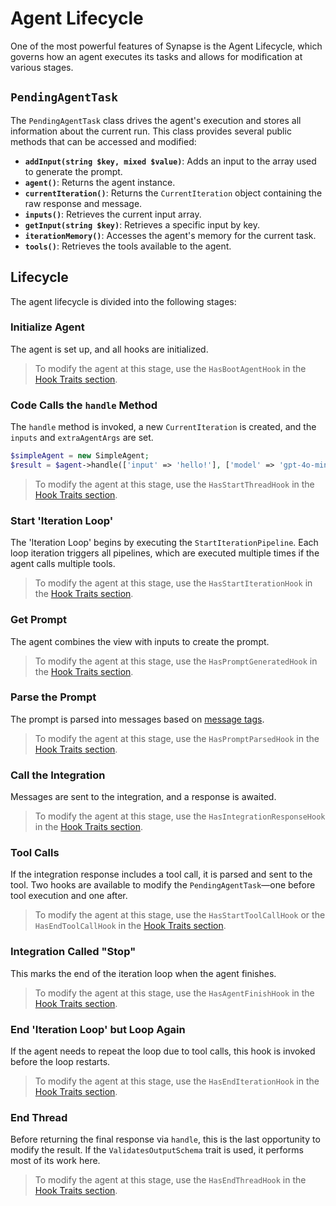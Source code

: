 # Agent Lifecycle

One of the most powerful features of Synapse is the Agent Lifecycle, which governs how an agent executes its tasks and allows for modification at various stages.

## `PendingAgentTask`
The `PendingAgentTask` class drives the agent's execution and stores all information about the current run. This class provides several public methods that can be accessed and modified:

- **`addInput(string $key, mixed $value)`**: Adds an input to the array used to generate the prompt.
- **`agent()`**: Returns the agent instance.
- **`currentIteration()`**: Returns the `CurrentIteration` object containing the raw response and message.
- **`inputs()`**: Retrieves the current input array.
- **`getInput(string $key)`**: Retrieves a specific input by key.
- **`iterationMemory()`**: Accesses the agent's memory for the current task.
- **`tools()`**: Retrieves the tools available to the agent.

## Lifecycle
The agent lifecycle is divided into the following stages:

### Initialize Agent
The agent is set up, and all hooks are initialized.

> To modify the agent at this stage, use the `HasBootAgentHook` in the [Hook Traits section](/traits/hook-trait).

### Code Calls the `handle` Method
The `handle` method is invoked, a new `CurrentIteration` is created, and the `inputs` and `extraAgentArgs` are set.

```php
$simpleAgent = new SimpleAgent;
$result = $agent->handle(['input' => 'hello!'], ['model' => 'gpt-4o-mini']); // [!code highlight]
```

> To modify the agent at this stage, use the `HasStartThreadHook` in the [Hook Traits section](/traits/hook-trait).

### Start 'Iteration Loop'
The 'Iteration Loop' begins by executing the `StartIterationPipeline`. Each loop iteration triggers all pipelines, which are executed multiple times if the agent calls multiple tools.

> To modify the agent at this stage, use the `HasStartIterationHook` in the [Hook Traits section](/traits/hook-trait).

### Get Prompt
The agent combines the view with inputs to create the prompt.

> To modify the agent at this stage, use the `HasPromptGeneratedHook` in the [Hook Traits section](/traits/hook-trait).

### Parse the Prompt
The prompt is parsed into messages based on [message tags](/prompts).

> To modify the agent at this stage, use the `HasPromptParsedHook` in the [Hook Traits section](/traits/hook-trait).

### Call the Integration
Messages are sent to the integration, and a response is awaited.

> To modify the agent at this stage, use the `HasIntegrationResponseHook` in the [Hook Traits section](/traits/hook-trait).

### Tool Calls
If the integration response includes a tool call, it is parsed and sent to the tool. Two hooks are available to modify the `PendingAgentTask`—one before tool execution and one after.

> To modify the agent at this stage, use the `HasStartToolCallHook` or the `HasEndToolCallHook` in the [Hook Traits section](/traits/hook-trait).

### Integration Called "Stop"
This marks the end of the iteration loop when the agent finishes.

> To modify the agent at this stage, use the `HasAgentFinishHook` in the [Hook Traits section](/traits/hook-trait).

### End 'Iteration Loop' but Loop Again
If the agent needs to repeat the loop due to tool calls, this hook is invoked before the loop restarts.

> To modify the agent at this stage, use the `HasEndIterationHook` in the [Hook Traits section](/traits/hook-trait).

### End Thread
Before returning the final response via `handle`, this is the last opportunity to modify the result. If the `ValidatesOutputSchema` trait is used, it performs most of its work here.

> To modify the agent at this stage, use the `HasEndThreadHook` in the [Hook Traits section](/traits/hook-trait).
